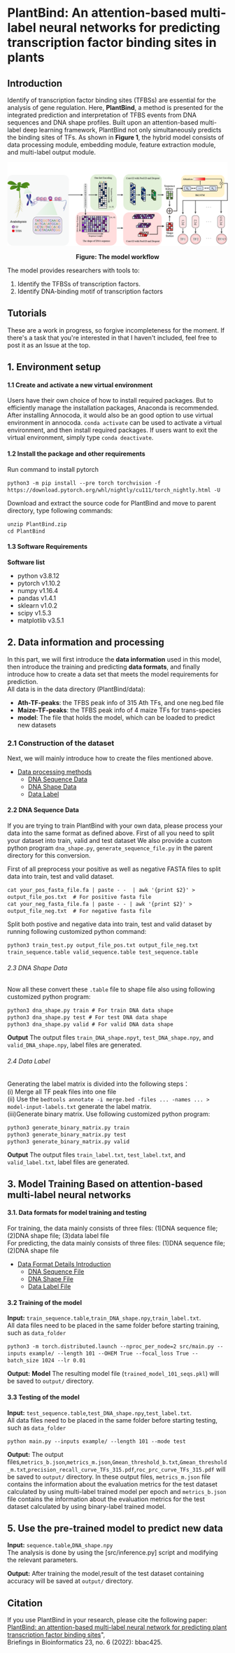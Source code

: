 # PlantBind: An attention-based multi-label neural networks for predicting transcription factor binding sites in plants
##   Introduction
Identify of transcription factor binding sites (TFBSs) are essential for the analysis of gene regulation. Here, **PlantBind**, a method is presented for the integrated prediction and interpretation of TFBS events from DNA sequences and DNA shape profiles. Built upon an attention-based multi-label deep learning framework, PlantBind not only simultaneously predicts the binding sites of TFs. As shown in **Figure 1**, the hybrid model consists of data processing module, embedding module, feature extraction module, and multi-label output module.

<p align="center">
<img src="flow_chart.png">
</p>  
<p align="center"><b>Figure: The model workflow</b></p>  

The model provides researchers with tools to:

1. Identify the TFBSs of transcription factors.
2. Identify DNA-binding motif of transcription factors

## Tutorials
These are a work in progress, so forgive incompleteness for the moment. If there's a task that you're interested in that I haven't included, feel free to post it as an Issue at the top.

## 1. Environment setup

#### 1.1 Create and activate a new virtual environment

Users have their own choice of how to install required packages. But to efficiently manage the installation packages, Anaconda is recommended. After installing Annocoda, it would also be an good option to use virtual environment in annocoda. `conda activate` can be used to activate a virtual environment, and then install required packages. If users want to exit the virtual environment, simply type `conda deactivate`. 

#### 1.2 Install the package and other requirements

Run command to install pytorch

```
python3 -m pip install --pre torch torchvision -f https://download.pytorch.org/whl/nightly/cu111/torch_nightly.html -U
```

Download and extract the source code for PlantBind and move to parent directory, type following commands:
```
unzip PlantBind.zip
cd PlantBind
```

#### 1.3 Software Requirements

**Software list**
- python      v3.8.12
- pytorch     v1.10.2
- numpy       v1.16.4
- pandas      v1.4.1
- sklearn     v1.0.2
- scipy       v1.5.3
- matplotlib  v3.5.1

## 2. Data information and processing
In this part, we will first introduce the **data information** used in this model, then introduce the training and predicting **data formats**, and finally introduce how to create a data set that meets the model requirements for prediction.  
All data is in the data directory (PlantBind/data):
- **Ath-TF-peaks**: the TFBS peak info of 315 Ath TFs, and one neg.bed file
- **Maize-TF-peaks**: the TFBS peak info of 4 maize TFs for trans-species
- **model**: The file that holds the model, which can be loaded to predict new datasets

### 2.1 Construction of the dataset
Next, we will mainly introduce how to create the files mentioned above.
- [Data processing methods](docs/make-datasets.md)
  - [DNA Sequence Data](docs/make-datasets.md#DNA_Sequence_Data)
  - [DNA Shape Data](docs/make-datasets.md#DNA_Shape_Data)
  - [Data Label](docs/make-datasets.md#Data_Label)

#### 2.2 DNA Sequence Data
If you are trying to train PlantBind with your own data, please process your data into the same format as defined above. First of all you need to split your dataset into train, valid and test dataset  We also provide a custom python program `dna_shape.py`, `generate_sequence_file.py` in the parent directory for this conversion.

First of all preprocess your positive as well as negative FASTA files to split data into train, test and valid dataset. 
```
cat your_pos_fasta_file.fa | paste - -  | awk '{print $2}' > output_file_pos.txt  # For positive fasta file
cat your_neg_fasta_file.fa | paste - - | awk '{print $2}' > output_file_neg.txt  # For negative fasta file
```
Split both postive and negative data into train, test and valid dataset by running following customized python command:

```
python3 train_test.py output_file_pos.txt output_file_neg.txt train_sequence.table valid_sequence.table test_sequence.table
```
###### 2.3 DNA Shape Data
Now all these convert these `.table` file to shape file also using following customized python program:
```
python3 dna_shape.py train # For train DNA data shape
python3 dna_shape.py test # For test DNA data shape
python3 dna_shape.py valid # For valid DNA data shape
```
**Output**
The output files `train_DNA_shape.npyt`, `test_DNA_shape.npy`, and `valid_DNA_shape.npy`, label files are generated.
###### 2.4 Data Label
Generating the label matrix is divided into the following steps：  
(i)  Merge all TF peak files into one file  
(ii) Use the `bedtools annotate -i merge.bed -files ... -names ... > model-input-labels.txt` generate the label matrix.  
(iii)Generate binary matrix.
Use following customized python program:
```
python3 generate_binary_matrix.py train 
python3 generate_binary_matrix.py test
python3 generate_binary_matrix.py valid
```
**Output**
The output files `train_label.txt`, `test_label.txt`, and `valid_label.txt`, label files are generated.

## 3. Model Training Based on attention-based multi-label neural networks
#### 3.1. Data formats for model training and testing

For training, the data mainly consists of three files: (1)DNA sequence file; (2)DNA shape file; (3)data label file  
For predicting, the data mainly consists of three files: (1)DNA sequence file; (2)DNA shape file  

- [Data Format Details Introduction](docs/data_format.md)
  - [DNA Sequence File](docs/data_format.md#DNA_Sequence_File)
  - [DNA Shape File](docs/data_format.md#DNA_Shape_File)
  - [Data Label File](docs/data_format.md#Data_Label_File)


#### 3.2 Training of the model 
 
**Input:** `train_sequence.table`,`train_DNA_shape.npy`,`train_label.txt`.  
All data files need to be placed in the same folder before starting training, such as `data_folder` 

```
python3 -m torch.distributed.launch --nproc_per_node=2 src/main.py --inputs example/ --length 101 --OHEM True --focal_loss True --batch_size 1024 --lr 0.01
```
**Output:** 
**Model** The resulting model file (`trained_model_101_seqs.pkl`) will be saved to `output/` directory.

#### 3.3 Testing of the model 
**Input:** `test_sequence.table`,`test_DNA_shape.npy`,`test_label.txt`.   
All data files need to be placed in the same folder before starting testing, such as `data_folder` 

```
python main.py --inputs example/ --length 101 --mode test
```
**Output:** The output files,`metrics_b.json`,`metrics_m.json`,`Gmean_threshold_b.txt`,`Gmean_threshold_m.txt`,`precision_recall_curve_TFs_315.pdf`,`roc_prc_curve_TFs_315.pdf` will be saved to `output/` directory. In these output files, `metrics_m.json` file contains the information about the evaluation metrics for the test dataset calculated by using multi-label trained model per epoch and  `metrics_b.json` file contains the information about the evaluation metrics for the test dataset calculated by using binary-label trained model.

## 5. Use the pre-trained model to predict new data

**Input:** `sequence.table`,`DNA_shape.npy`  
The analysis is done by using the [src/inference.py] script and modifying the relevant parameters.

**Output:** After training the model,result of the test dataset containing accuracy will be saved at `output/` directory.

## Citation
If you use PlantBind in your research, please cite the following paper:</br>
[PlantBind: an attention-based multi-label neural network for predicting plant transcription factor binding sites](https://academic.oup.com/bib/article/23/6/bbac425/6713513)",<br/>
Briefings in Bioinformatics 23, no. 6 (2022): bbac425.
